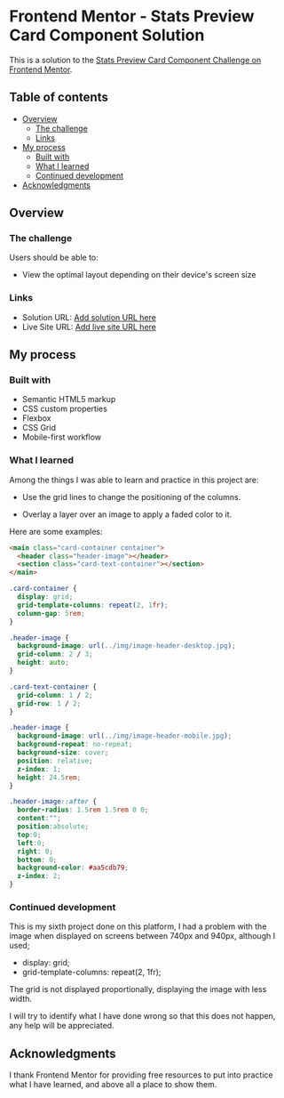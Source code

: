 # Frontend Mentor - Stats Preview Card Component Solution

This is a solution to the [Stats Preview Card Component Challenge on Frontend Mentor](https://www.frontendmentor.io/challenges/stats-preview-card-component-8JqbgoU62). 

## Table of contents

- [Overview](#overview)
  - [The challenge](#the-challenge)
  - [Links](#links)
- [My process](#my-process)
  - [Built with](#built-with)
  - [What I learned](#what-i-learned)
  - [Continued development](#continued-development)
- [Acknowledgments](#acknowledgments)

## Overview

### The challenge

Users should be able to:

- View the optimal layout depending on their device's screen size

### Links

- Solution URL: [Add solution URL here](https://github.com/NelPascual/stats-preview-card-component)
- Live Site URL: [Add live site URL here](https://stats-card-component-nelpascual.netlify.app/)

## My process

### Built with

- Semantic HTML5 markup
- CSS custom properties
- Flexbox
- CSS Grid
- Mobile-first workflow

### What I learned

Among the things I was able to learn and practice in this project are:

- Use the grid lines to change the positioning of the columns.

- Overlay a layer over an image to apply a faded color to it.

Here are some examples:

```html
<main class="card-container container">
  <header class="header-image"></header>
  <section class="card-text-container"></section>
</main>
```
```css
.card-container {
  display: grid;
  grid-template-columns: repeat(2, 1fr);
  column-gap: 5rem;
}

.header-image {
  background-image: url(../img/image-header-desktop.jpg);
  grid-column: 2 / 3;
  height: auto;
}

.card-text-container {
  grid-column: 1 / 2;
  grid-row: 1 / 2;
}
```
```css
.header-image {
  background-image: url(../img/image-header-mobile.jpg);
  background-repeat: no-repeat;
  background-size: cover;
  position: relative;
  z-index: 1;
  height: 24.5rem;
}

.header-image::after {
  border-radius: 1.5rem 1.5rem 0 0;
  content:"";
  position:absolute;
  top:0;
  left:0;
  right: 0;
  bottom: 0;
  background-color: #aa5cdb79;
  z-index: 2;
}
```

### Continued development

This is my sixth project done on this platform, I had a problem with the image when displayed on screens between 740px and 940px, although I used;
- display: grid;
- grid-template-columns: repeat(2, 1fr);

The grid is not displayed proportionally, displaying the image with less width.

I will try to identify what I have done wrong so that this does not happen, any help will be appreciated.

## Acknowledgments

I thank Frontend Mentor for providing free resources to put into practice what I have learned, and above all a place to show them.
